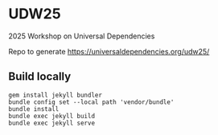 # UDW25

2025 Workshop on Universal Dependencies

Repo to generate <https://universaldependencies.org/udw25/>

## Build locally

```console
gem install jekyll bundler
bundle config set --local path 'vendor/bundle'
bundle install
bundle exec jekyll build
bundle exec jekyll serve
```
